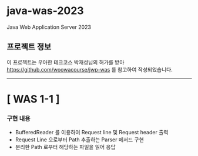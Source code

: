 # java-was-2023

Java Web Application Server 2023

## 프로젝트 정보 

이 프로젝트는 우아한 테크코스 박재성님의 허가를 받아 https://github.com/woowacourse/jwp-was 
를 참고하여 작성되었습니다.

---

# [ WAS 1-1 ]

### 구현 내용
* BufferedReader 를 이용하여 Request line 및 Request header 출력
* Request Line 으로부터 Path 추출하는 Parser 메서드 구현
* 분리한 Path 로부터 해당하는 파일을 읽어 응답